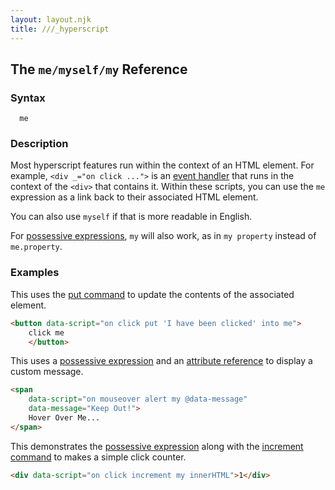 ```yaml
---
layout: layout.njk
title: ///_hyperscript
---
```


## The `me/myself/my` Reference

### Syntax

```ebnf
  me
```

### Description

Most hyperscript features run within the context of an HTML element.  For example, `<div _="on click ...">` is an [event handler](/features/on) that runs in the context of the `<div>` that contains it.  Within these scripts, you can use the `me` expression as a link back to their associated HTML element.

You can also use `myself` if that is more readable in English.

For [possessive expressions](/expressions/possessive), `my` will also work, as in `my property` instead of `me.property`.


### Examples

This uses the [put command](/commands/put) to update the contents of the associated element.

```html
<button data-script="on click put 'I have been clicked' into me">
    click me
    </button>
```

This uses a [possessive expression](/expressions/possessive) and an [attribute reference](/expressions/attribute-ref) to display a custom message.

```html
<span 
    data-script="on mouseover alert my @data-message" 
    data-message="Keep Out!">
    Hover Over Me...
</span>
```

This demonstrates the [possessive expression](/expressions/possessive) along with the [increment command](/commands/increment) to makes a simple click counter.

```html
<div data-script="on click increment my innerHTML">1</div>
```
